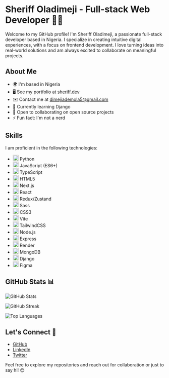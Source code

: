 # Sheriff Oladimeji - Full-stack Web Developer 👨‍💻

Welcome to my GitHub profile! I'm Sheriff Oladimeji, a passionate full-stack developer based in Nigeria. I specialize in creating intuitive digital experiences, with a focus on frontend development. I love turning ideas into real-world solutions and am always excited to collaborate on meaningful projects.

## About Me
- 🌍 I'm based in Nigeria
- 🖥️ See my portfolio at [sheriff.dev](http://devsheriff.vercel.app/)
- ✉️ Contact me at [dimejiademola5@gmail.com](mailto:dimejiademola5@gmail.com)
- 🧠 Currently learning Django
- 🤝 Open to collaborating on open source projects
- ⚡ Fun fact: I'm not a nerd

## Skills
I am proficient in the following technologies:
- <img src="https://raw.githubusercontent.com/danielcranney/readme-generator/main/public/icons/skills/python-colored.svg" width="18" height="18"> Python
- <img src="https://raw.githubusercontent.com/danielcranney/readme-generator/main/public/icons/skills/javascript-colored.svg" width="18" height="18"> JavaScript (ES6+)
- <img src="https://raw.githubusercontent.com/danielcranney/readme-generator/main/public/icons/skills/typescript-colored.svg" width="18" height="18"> TypeScript
- <img src="https://raw.githubusercontent.com/danielcranney/readme-generator/main/public/icons/skills/html5-colored.svg" width="18" height="18"> HTML5
- <img src="https://raw.githubusercontent.com/danielcranney/readme-generator/main/public/icons/skills/nextjs-colored.svg" width="18" height="18"> Next.js
- <img src="https://raw.githubusercontent.com/danielcranney/readme-generator/main/public/icons/skills/react-colored.svg" width="18" height="18"> React
- <img src="https://raw.githubusercontent.com/danielcranney/readme-generator/main/public/icons/skills/redux-colored.svg" width="18" height="18"> Redux/Zustand
- <img src="https://raw.githubusercontent.com/danielcranney/readme-generator/main/public/icons/skills/sass-colored.svg" width="18" height="18"> Sass
- <img src="https://raw.githubusercontent.com/danielcranney/readme-generator/main/public/icons/skills/css3-colored.svg" width="18" height="18"> CSS3
- <img src="https://raw.githubusercontent.com/danielcranney/readme-generator/main/public/icons/skills/vite-colored.svg" width="18" height="18"> Vite
- <img src="https://raw.githubusercontent.com/danielcranney/readme-generator/main/public/icons/skills/tailwindcss-colored.svg" width="18" height="18"> TailwindCSS
- <img src="https://raw.githubusercontent.com/danielcranney/readme-generator/main/public/icons/skills/nodejs-colored.svg" width="18" height="18"> Node.js
- <img src="https://raw.githubusercontent.com/danielcranney/readme-generator/main/public/icons/skills/express-colored.svg" width="18" height="18"> Express
- <img src="https://raw.githubusercontent.com/danielcranney/readme-generator/main/public/icons/skills/render-colored.svg" width="18" height="18"> Render
- <img src="https://raw.githubusercontent.com/danielcranney/readme-generator/main/public/icons/skills/mongodb-colored.svg" width="18" height="18"> MongoDB
- <img src="https://raw.githubusercontent.com/danielcranney/readme-generator/main/public/icons/skills/django-colored.svg" width="18" height="18"> Django
- <img src="https://raw.githubusercontent.com/danielcranney/readme-generator/main/public/icons/skills/figma-colored.svg" width="18" height="18"> Figma

## GitHub Stats 📊
![GitHub Stats](https://github-readme-stats.vercel.app/api?username=Sheriff-Oladimeji&show_icons=true&hide=&count_private=true&title_color=3382ed&text_color=ffffff&icon_color=3382ed&bg_color=000000&hide_border=true&show_icons=true)

![GitHub Streak](https://github-readme-streak-stats.herokuapp.com/?user=Sheriff-Oladimeji&stroke=ffffff&background=000000&ring=3382ed&fire=3382ed&currStreakNum=ffffff&currStreakLabel=3382ed&sideNums=ffffff&sideLabels=ffffff&dates=ffffff&hide_border=true)

![Top Languages](https://github-readme-stats.vercel.app/api/top-langs/?username=Sheriff-Oladimeji&langs_count=10&title_color=3382ed&text_color=ffffff&icon_color=3382ed&bg_color=000000&hide_border=true&locale=en&custom_title=Top%20Languages)

## Let's Connect 🚀
- [GitHub](https://www.github.com/Sheriff-Oladimeji)
- [LinkedIn](https://www.linkedin.com/in/sheriff-oladimeji-022362255)
- [Twitter](https://www.x.com/dimeji_dev)

Feel free to explore my repositories and reach out for collaboration or just to say hi! 😊
